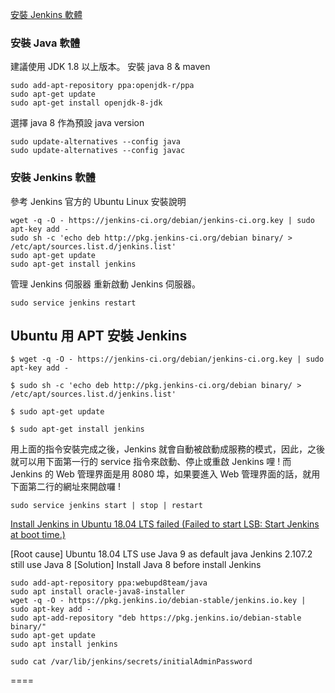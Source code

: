 <a href="http://jenkins.readbook.tw/jenkins/basic/install.html">安裝 Jenkins 軟體</a><br>
### 安裝 Java 軟體
建議使用 JDK 1.8 以上版本。
安裝 java 8 & maven
~~~
sudo add-apt-repository ppa:openjdk-r/ppa
sudo apt-get update
sudo apt-get install openjdk-8-jdk
~~~
選擇 java 8 作為預設 java version
~~~
sudo update-alternatives --config java
sudo update-alternatives --config javac
~~~
### 安裝 Jenkins 軟體
參考 Jenkins 官方的 Ubuntu Linux 安裝說明
~~~
wget -q -O - https://jenkins-ci.org/debian/jenkins-ci.org.key | sudo apt-key add -
sudo sh -c 'echo deb http://pkg.jenkins-ci.org/debian binary/ > /etc/apt/sources.list.d/jenkins.list'
sudo apt-get update
sudo apt-get install jenkins
~~~
管理 Jenkins 伺服器
重新啟動 Jenkins 伺服器。
~~~
sudo service jenkins restart
~~~

## Ubuntu 用 APT 安裝 Jenkins
~~~
$ wget -q -O - https://jenkins-ci.org/debian/jenkins-ci.org.key | sudo apt-key add -

$ sudo sh -c 'echo deb http://pkg.jenkins-ci.org/debian binary/ > /etc/apt/sources.list.d/jenkins.list'

$ sudo apt-get update

$ sudo apt-get install jenkins
~~~
用上面的指令安裝完成之後，Jenkins 就會自動被啟動成服務的模式，因此，之後就可以用下面第一行的 service 指令來啟動、停止或重啟 Jenkins 哩 ! 而 Jenkins 的 Web 管理界面是用 8080 埠，如果要進入 Web 管理界面的話，就用下面第二行的網址來開啟囉 !
~~~
sudo service jenkins start | stop | restart
~~~

<a href="https://stackoverflow.com/questions/49937743/install-jenkins-in-ubuntu-18-04-lts-failed-failed-to-start-lsb-start-jenkins-a">Install Jenkins in Ubuntu 18.04 LTS failed (Failed to start LSB: Start Jenkins at boot time.)
</a><br>

[Root cause]
Ubuntu 18.04 LTS use Java 9 as default java
Jenkins 2.107.2 still use Java 8
[Solution]
Install Java 8 before install Jenkins
~~~
sudo add-apt-repository ppa:webupd8team/java
sudo apt install oracle-java8-installer
wget -q -O - https://pkg.jenkins.io/debian-stable/jenkins.io.key | sudo apt-key add -
sudo apt-add-repository "deb https://pkg.jenkins.io/debian-stable binary/"
sudo apt-get update
sudo apt install jenkins

sudo cat /var/lib/jenkins/secrets/initialAdminPassword
~~~
====

